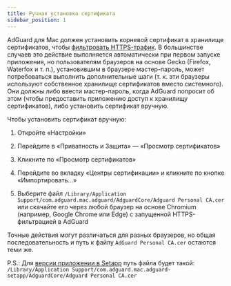 ```yaml
---
title: Ручная установка сертификата
sidebar_position: 1
---
```


AdGuard для Mac должен установить корневой сертификат в хранилище сертификатов, чтобы [фильтровать HTTPS-трафик](https://kb.adguard.com/ru/general/https-filtering). В большинстве случаев это действие выполняется автоматически при первом запуске приложения, но пользователям браузеров на основе Gecko (Firefox, Waterfox и т. п.), установившим в браузере мастер-пароль, может потребоваться выполнить дополнительные шаги (т. к. эти браузеры используют собственное хранилище сертификатов вместо системного). Они должны либо ввести мастер-пароль, когда AdGuard попросит об этом (чтобы предоставить приложению доступ к хранилищу сертификатов), либо установить сертификат вручную.

Чтобы установить сертификат вручную:

  1. Откройте «Настройки»

  2. Перейдите в «Приватность и Защита» — «Просмотр сертификатов»

  3. Кликните по «Просмотр сертификатов»

  4. Перейдите во вкладку «Центры сертификации» и кликните по кнопке «Импортировать...»

  5. Выберите файл `/Library/Application Support/com.adguard.mac.adguard/AdguardCore/Adguard Personal CA.cer` или скачайте его через любой браузер на основе Chromium (например, Google Chrome или Edge) с запущенной HTTPS-фильтрацией в AdGuard

Точные действия могут различаться для разных браузеров, но общая последовательность и путь к файлу `AdGuard Personal CA.cer` остаются теми же.

P.S.: Для [версии приложении в Setapp](https://setapp.com/apps/adguard) путь файла будет такой: `/Library/Application Support/com.adguard.mac.adguard-setapp/AdguardCore/Adguard Personal CA.cer`